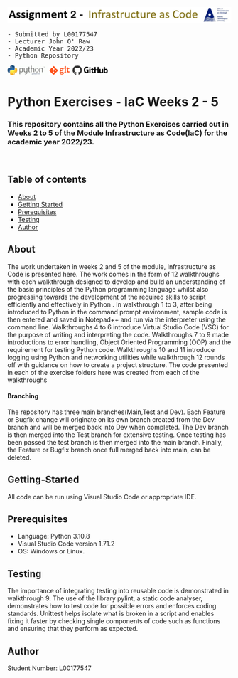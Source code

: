 ![img.png](./documentation/markdown/Banner.jpg)
<br/>
<pre>- Submitted by L00177547
- Lecturer John O' Raw                         
- Academic Year 2022/23
- Python Repository
</pre>
![img.png](./documentation/markdown/python-powered.gif) ![img.png](./documentation/markdown/Git.gif) ![img.png](./documentation/markdown/GitHub.gif)![img.png](./documentation/markdown/Github2.jpg) <br/>
# Python Exercises - IaC Weeks 2 - 5

### This repository contains all the Python Exercises carried out in Weeks 2 to 5 of the Module Infrastructure as Code(IaC) for the academic year 2022/23. 
<br/>

## Table of contents
- [About](#about)
- [Getting Started](#getting-started)
- [Prerequisites](#prerequisites)
- [Testing](#testing)
- [Author](#author)

## About
The  work undertaken in weeks 2 and 5 of the module, Infrastructure as Code is presented here. The work comes in the form of 12 walkthroughs with each walkthrough designed to develop and build an understanding of the basic principles of the Python programming language whilst also progressing towards the development of the required skills to script efficiently and effectively in Python . In walkthrough 1 to 3, after being introduced to Python in the command prompt environment, sample code is then entered and saved in Notepad++ and run via the interpreter using the command line. Walkthroughs 4 to 6 introduce Virtual Studio Code (VSC) for the purpose of writing and interpreting the code. Walkthroughs 7 to 9 made introductions to error handling, Object Oriented Programming (OOP) and the requirement for testing Python code. Walkthroughs 10 and 11 introduce logging using Python and networking utilities while walkthrough 12 rounds off with guidance on how to create a project structure. The code presented in each of the exercise folders here was created from each of the walkthroughs
#### Branching
The repository has three main branches(Main,Test and Dev). Each Feature or Bugfix change will originate on its own branch created from the Dev branch and will be merged back into Dev when completed.  The Dev branch is then merged into the Test branch for extensive testing.  Once testing has been passed the test branch is then merged into the main branch. Finally, the Feature or Bugfix branch once full merged back into main, can be deleted.
## Getting-Started
All code can be run using Visual Studio Code or appropriate IDE.<br/>

## Prerequisites
- Language: Python 3.10.8
- Visual Studio Code version 1.71.2
- OS: Windows or Linux.

## Testing
The importance of integrating testing into reusable code is demonstrated in walkthrough 9. The use of the library pylint, a static code analyser, demonstrates how to test code for possible errors and enforces coding standards. Unittest helps isolate what is broken in a script and enables fixing it faster by checking single components of code such as functions and ensuring that they perform as expected. 


## Author
Student Number: L00177547


